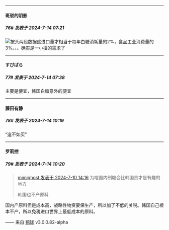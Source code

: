 ﻿
*****

####  斑驳的阴影  
##### 76#       发表于 2024-7-14 07:21

<img src="https://static.saraba1st.com/image/smiley/face2017/009.gif" referrerpolicy="no-referrer">按头两段数据这进口量才相当于每年白糖消耗量的2%，食品工业消费量的3%。。。确实是一小撮的需求了


*****

####  すぴぱら  
##### 77#       发表于 2024-7-14 07:38

主要是便宜，韩国白糖意外的便宜


*****

####  藤田有静  
##### 78#       发表于 2024-7-14 10:19

“造不如买”

*****

####  罗莉控  
##### 79#       发表于 2024-7-14 10:20

<blockquote><a href="httphttps://bbs.saraba1st.com/2b/forum.php?mod=redirect&amp;goto=findpost&amp;pid=65541224&amp;ptid=2190885" target="_blank">mimighost 发表于 2024-7-10 14:16</a>
为啥国内制糖会比韩国贵才是有趣的地方

韩国也不产原料</blockquote>
国内产原料但是成本高，战略性物资要保生产，所以加了不低的关税。韩国自己根本不产，所以免税进口世界上最低成本的原料。

—— 来自 [鹅球](https://www.pgyer.com/xfPejhuq) v3.0.0.82-alpha

